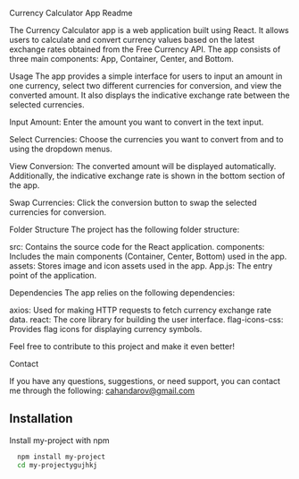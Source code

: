 Currency Calculator App Readme

The Currency Calculator app is a web application built using React. It allows users to calculate and convert currency values based on the latest exchange rates obtained from the Free Currency API. The app consists of three main components: App, Container, Center, and Bottom.

Usage
The app provides a simple interface for users to input an amount in one currency, select two different currencies for conversion, and view the converted amount. It also displays the indicative exchange rate between the selected currencies.

Input Amount: Enter the amount you want to convert in the text input.

Select Currencies: Choose the currencies you want to convert from and to using the dropdown menus.

View Conversion: The converted amount will be displayed automatically. Additionally, the indicative exchange rate is shown in the bottom section of the app.

Swap Currencies: Click the conversion button to swap the selected currencies for conversion.

Folder Structure
The project has the following folder structure:

src: Contains the source code for the React application.
components: Includes the main components (Container, Center, Bottom) used in the app.
assets: Stores image and icon assets used in the app.
App.js: The entry point of the application.


Dependencies
The app relies on the following dependencies:

axios: Used for making HTTP requests to fetch currency exchange rate data.
react: The core library for building the user interface.
flag-icons-css: Provides flag icons for displaying currency symbols.

Feel free to contribute to this project and make it even better!

Contact

If you have any questions, suggestions, or need support, you can contact me through the following:
cahandarov@gmail.com




## Installation

Install my-project with npm

```bash
  npm install my-project
  cd my-projectygujhkj
```
    